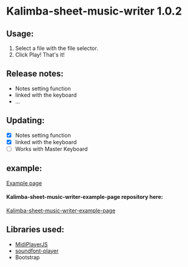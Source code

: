 # Kalimba-sheet-music-writer 1.0.2
## Usage:
1. Select a file with the file selector.
2. Click Play!
That's it!
## Release notes:
* Notes setting function
* linked with the keyboard
* ...
## Updating:
- [x] Notes setting function
- [x] linked with the keyboard
- [ ] Works with Master Keyboard
## example:
<!--[Example page](https://urobot2011.github.io/Kalimba-sheet-music-writer/ "Example page")-->
[Example page](https://urobot2011.github.io/Kalimba-sheet-music-writer-example-page/V1.0.2/ "Example page")
#### Kalimba-sheet-music-writer-example-page repository here:
[Kalimba-sheet-music-writer-example-page](https://github.com/urobot2011/Kalimba-sheet-music-writer-example-page "Kalimba-sheet-music-writer-example-page")
## Libraries used:
* [MidiPlayerJS](https://github.com/grimmdude/MidiPlayerJS "https://github.com/grimmdude/MidiPlayerJS")
* [soundfont-player](https://github.com/danigb/soundfont-player "https://github.com/danigb/soundfont-player")
* Bootstrap
